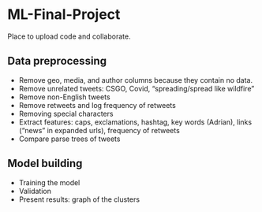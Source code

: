 # ML-Final-Project

Place to upload code and collaborate. 

## Data preprocessing

- Remove geo, media, and author columns because they contain no data. 
- Remove unrelated tweets: CSGO, Covid, “spreading/spread like wildfire”
- Remove non-English tweets
- Remove retweets and log frequency of retweets
-	Removing special characters
-	Extract features: caps, exclamations, hashtag, key words (Adrian), links (“news” in expanded urls), frequency of retweets
-	Compare parse trees of tweets

## Model building 
-	Training the model
-	Validation
-	Present results: graph of the clusters
